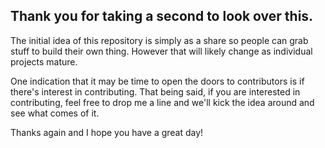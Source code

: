 ## Thank you for taking a second to look over this.

The initial idea of this repository is simply as a share so people can grab stuff to build their own thing. However that will likely change as individual projects mature.

One indication that it may be time to open the doors to contributors is if there's interest in contributing.
That being said, if you are interested in contributing, feel free to drop me a line and we'll kick the idea around and see what comes of it.

Thanks again and I hope you have a great day!
